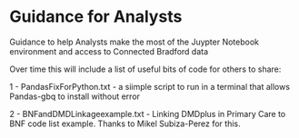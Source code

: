 
# Guidance for Analysts

Guidance to help Analysts make the most of the Juypter Notebook environment and access to Connected Bradford data 

Over time this will include a list of useful bits of code for others to share:

1 - PandasFixForPython.txt - a siimple script to run in a terminal that allows Pandas-gbq to install without error

2 - BNFandDMDLinkageexample.txt - Linking DMDplus in Primary Care to BNF code list example. Thanks to Mikel Subiza-Perez for this.

